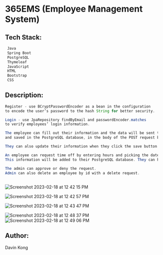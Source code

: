# 365EMS (Employee Management System)



## Tech Stack:
```bash
 Java
 Spring Boot
 PostgreSQL
 Thymeleaf
 JavaScript
 HTML
 Bootstrap
 CSS

```

## Description:

```Java
Register - use BCryptPasswordEncoder as a bean in the configuration
to encode the user’s password to the hash String for better security.

Login - use JpaRepository findByEmail and passwordEncoder.matches
to verify employees’ login information.

The employee can fill out their information and the data will be sent to the server 
and saved in the PostgreSQL database, in the body of the POST request by clicking the Submit button. 

They can also update their information when they click the save button.

An employee can request time off by entering hours and picking the date. 
This information will be added to their PostgreSQL database. They can have more than one requests.

The admin can approve or deny the request.
Admin can also delete an employee by id with a delete request.

 ```

## 
![Screenshot 2023-02-18 at 12 42 15 PM](https://user-images.githubusercontent.com/80121820/219882845-8d720b44-d230-4a59-acc5-5a2c0aa3e1d1.png)

![Screenshot 2023-02-18 at 12 42 57 PM](https://user-images.githubusercontent.com/80121820/219882875-6a524b82-2998-46d2-b24f-9a3198eb052c.png)

![Screenshot 2023-02-18 at 12 43 47 PM](https://user-images.githubusercontent.com/80121820/219882894-3a533458-256b-45b4-9f76-818ced87af06.png)

![Screenshot 2023-02-18 at 12 48 37 PM](https://user-images.githubusercontent.com/80121820/219883085-f000b723-cd27-414f-be27-88bbab309cb3.png)
![Screenshot 2023-02-18 at 12 49 06 PM](https://user-images.githubusercontent.com/80121820/219883101-42b4b3c8-215b-420d-aca7-68cd1f520b79.png)



## Author:

Davin Kong

